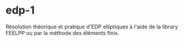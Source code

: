 # edp-1
Résolution théorique et pratique d'EDP elliptiques à l'aide de la library FEELPP ou par la méthode des éléments finis. 
